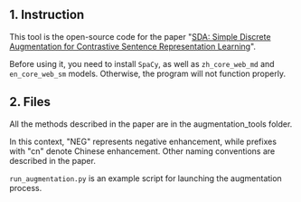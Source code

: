 ## 1. Instruction
This tool is the open-source code for the paper "[SDA: Simple Discrete Augmentation for Contrastive Sentence Representation Learning](https://arxiv.org/abs/2210.03963)".

Before using it, you need to install `SpaCy`, as well as `zh_core_web_md` and `en_core_web_sm` models. Otherwise, the program will not function properly.

## 2. Files
All the methods described in the paper are in the augmentation_tools folder.

In this context, "NEG" represents negative enhancement, while prefixes with "cn" denote Chinese enhancement. Other naming conventions are described in the paper.

`run_augmentation.py` is an example script for launching the augmentation process.
